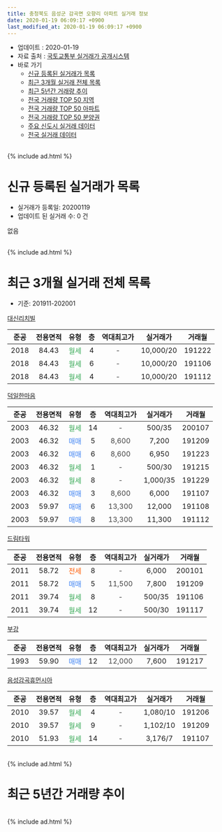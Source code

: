 ```yaml
---
title: 충청북도 음성군 감곡면 오향리 아파트 실거래 정보
date: 2020-01-19 06:09:17 +0900
last_modified_at: 2020-01-19 06:09:17 +0900
---
```


* 업데이트 : 2020-01-19
* 자료 출처 : [국토교통부 실거래가 공개시스템](http://rt.molit.go.kr)
* 바로 가기
    * [신규 등록된 실거래가 목록](#신규-등록된-실거래가-목록)
    * [최근 3개월 실거래 전체 목록](#최근-3개월-실거래-전체-목록)
    * [최근 5년간 거래량 추이](#최근-5년간-거래량-추이)
    * [전국 거래량 TOP 50 지역](https://apt-info.github.io/apt-trade-info/최근-3개월-전국에서-가장-거래가-많이-발생한-지역)
    * [전국 거래량 TOP 50 아파트](https://apt-info.github.io/apt-trade-info/최근-3개월-전국에서-가장-거래가-많이-발생한-아파트)
    * [전국 거래량 TOP 50 분양권](https://apt-info.github.io/apt-trade-info/최근-3개월-전국에서-가장-거래가-많이-발생한-분양권)
    * [주요 신도시 실거래 데이터](https://apt-info.github.io/apt-trade-info/주요-신도시)
    * [전국 실거래 데이터](https://apt-info.github.io/apt-trade-info/전국)
<br>
{% include ad.html %}
<br>

# 신규 등록된 실거래가 목록
* 실거래가 등록일: 20200119
* 업데이트 된 실거래 수: 0 건

없음

<br>
{% include ad.html %}
<br>

# 최근 3개월 실거래 전체 목록
* 기준: 201911-202001


[대신리치빌](https://search.naver.com/search.naver?query=%EC%B6%A9%EC%B2%AD%EB%B6%81%EB%8F%84+%EC%9D%8C%EC%84%B1%EA%B5%B0+%EA%B0%90%EA%B3%A1%EB%A9%B4+%EC%98%A4%ED%96%A5%EB%A6%AC+%EB%8C%80%EC%8B%A0%EB%A6%AC%EC%B9%98%EB%B9%8C)

|준공|전용면적|유형|층|역대최고가|실거래가|거래월|
|:---:|:---:|:---:|:---:|:---:|:---:|:---:|
|2018|84.43|<span style="color:#34a853">월세</span>|4|<span style="color:#444444">-</span>|10,000/20|191222|
|2018|84.43|<span style="color:#34a853">월세</span>|6|<span style="color:#444444">-</span>|10,000/20|191106|
|2018|84.43|<span style="color:#34a853">월세</span>|4|<span style="color:#444444">-</span>|10,000/20|191112|

[덕일한마음](https://search.naver.com/search.naver?query=%EC%B6%A9%EC%B2%AD%EB%B6%81%EB%8F%84+%EC%9D%8C%EC%84%B1%EA%B5%B0+%EA%B0%90%EA%B3%A1%EB%A9%B4+%EC%98%A4%ED%96%A5%EB%A6%AC+%EB%8D%95%EC%9D%BC%ED%95%9C%EB%A7%88%EC%9D%8C)

|준공|전용면적|유형|층|역대최고가|실거래가|거래월|
|:---:|:---:|:---:|:---:|:---:|:---:|:---:|
|2003|46.32|<span style="color:#34a853">월세</span>|14|<span style="color:#444444">-</span>|500/35|200107|
|2003|46.32|<span style="color:#4285f3">매매</span>|5|<span style="color:#444444">8,600</span>|7,200|191209|
|2003|46.32|<span style="color:#4285f3">매매</span>|6|<span style="color:#444444">8,600</span>|6,950|191223|
|2003|46.32|<span style="color:#34a853">월세</span>|1|<span style="color:#444444">-</span>|500/30|191215|
|2003|46.32|<span style="color:#34a853">월세</span>|8|<span style="color:#444444">-</span>|1,000/35|191229|
|2003|46.32|<span style="color:#4285f3">매매</span>|3|<span style="color:#444444">8,600</span>|6,000|191107|
|2003|59.97|<span style="color:#4285f3">매매</span>|6|<span style="color:#444444">13,300</span>|12,000|191108|
|2003|59.97|<span style="color:#4285f3">매매</span>|8|<span style="color:#444444">13,300</span>|11,300|191112|

[드림타워](https://search.naver.com/search.naver?query=%EC%B6%A9%EC%B2%AD%EB%B6%81%EB%8F%84+%EC%9D%8C%EC%84%B1%EA%B5%B0+%EA%B0%90%EA%B3%A1%EB%A9%B4+%EC%98%A4%ED%96%A5%EB%A6%AC+%EB%93%9C%EB%A6%BC%ED%83%80%EC%9B%8C)

|준공|전용면적|유형|층|역대최고가|실거래가|거래월|
|:---:|:---:|:---:|:---:|:---:|:---:|:---:|
|2011|58.72|<span style="color:#ff5a00">전세</span>|8|<span style="color:#444444">-</span>|6,000|200101|
|2011|58.72|<span style="color:#4285f3">매매</span>|5|<span style="color:#444444">11,500</span>|7,800|191209|
|2011|39.74|<span style="color:#34a853">월세</span>|8|<span style="color:#444444">-</span>|500/35|191106|
|2011|39.74|<span style="color:#34a853">월세</span>|12|<span style="color:#444444">-</span>|500/30|191117|

[부강](https://search.naver.com/search.naver?query=%EC%B6%A9%EC%B2%AD%EB%B6%81%EB%8F%84+%EC%9D%8C%EC%84%B1%EA%B5%B0+%EA%B0%90%EA%B3%A1%EB%A9%B4+%EC%98%A4%ED%96%A5%EB%A6%AC+%EB%B6%80%EA%B0%95)

|준공|전용면적|유형|층|역대최고가|실거래가|거래월|
|:---:|:---:|:---:|:---:|:---:|:---:|:---:|
|1993|59.90|<span style="color:#4285f3">매매</span>|12|<span style="color:#444444">12,000</span>|7,600|191217|

[음성감곡휴먼시아](https://search.naver.com/search.naver?query=%EC%B6%A9%EC%B2%AD%EB%B6%81%EB%8F%84+%EC%9D%8C%EC%84%B1%EA%B5%B0+%EA%B0%90%EA%B3%A1%EB%A9%B4+%EC%98%A4%ED%96%A5%EB%A6%AC+%EC%9D%8C%EC%84%B1%EA%B0%90%EA%B3%A1%ED%9C%B4%EB%A8%BC%EC%8B%9C%EC%95%84)

|준공|전용면적|유형|층|역대최고가|실거래가|거래월|
|:---:|:---:|:---:|:---:|:---:|:---:|:---:|
|2010|39.57|<span style="color:#34a853">월세</span>|4|<span style="color:#444444">-</span>|1,080/10|191206|
|2010|39.57|<span style="color:#34a853">월세</span>|9|<span style="color:#444444">-</span>|1,102/10|191209|
|2010|51.93|<span style="color:#34a853">월세</span>|14|<span style="color:#444444">-</span>|3,176/7|191107|


<br>
{% include ad.html %}
<br>

# 최근 5년간 거래량 추이


<div style="width:100%;">
    <canvas id="deal_progress" height="200"></canvas>
</div>

<script>
new Chart(document.getElementById("deal_progress"), {
    type: 'line',
    data: {
        labels: ['201501','201502','201503','201504','201505','201506','201507','201508','201509','201510','201511','201512','201601','201602','201603','201604','201605','201606','201607','201608','201609','201610','201611','201612','201701','201702','201703','201704','201705','201706','201707','201708','201709','201710','201711','201712','201801','201802','201803','201804','201805','201806','201807','201808','201809','201810','201811','201812','201901','201902','201903','201904','201905','201906','201907','201908','201909','201910','201911','201912','202001'],
        datasets: [{
            label: '매매',
            pointRadius: 1,
            data: [9, 13, 12, 15, 10, 9, 7, 4, 7, 4, 5, 9, 6, 6, 6, 14, 9, 5, 7, 7, 1, 10, 5, 8, 3, 11, 13, 7, 7, 11, 9, 3, 9, 10, 5, 8, 5, 4, 6, 7, 9, 31, 9, 7, 7, 12, 3, 8, 6, 2, 8, 6, 4, 4, 6, 4, 4, 4, 3, 4, 0],
            borderColor: "rgba(255, 201, 14, 1)",
            backgroundColor: "rgba(255, 201, 14, 0.5)",
            fill: false,
            lineTension: 0
        },{
            label: '전월세',
            pointRadius: 1,
            data: [10, 13, 10, 6, 5, 12, 8, 3, 6, 6, 6, 6, 3, 10, 13, 8, 8, 8, 10, 10, 6, 10, 4, 10, 4, 10, 9, 6, 7, 6, 4, 4, 7, 4, 8, 3, 4, 6, 7, 10, 3, 6, 6, 13, 5, 9, 3, 15, 7, 9, 4, 2, 7, 6, 2, 6, 9, 5, 5, 5, 2],
            borderColor: "rgba(0, 141, 185, 1)",
            backgroundColor: "rgba(0, 141, 185, 0.5)",
            fill: false,
            lineTension: 0
        }
        ]
    },
    options: {
        responsive: true,
        title: {
            display: false
        },
        tooltips: {
            mode: 'index',
            intersect: false
        },
        hover: {
            mode: 'nearest',
            intersect: true
        },
        scales: {
            xAxes: [{
                display: true,
                scaleLabel: {
                    display: true,
                    labelString: '년/월'
                }
            }],
            yAxes: [{
                display: true,
                ticks: {
                    suggestedMin: 0,
                },
                scaleLabel: {
                    display: true,
                    labelString: '실거래 수'
                }
            }]
        }
    }
});

</script>


<br>
{% include ad.html %}
<br>

